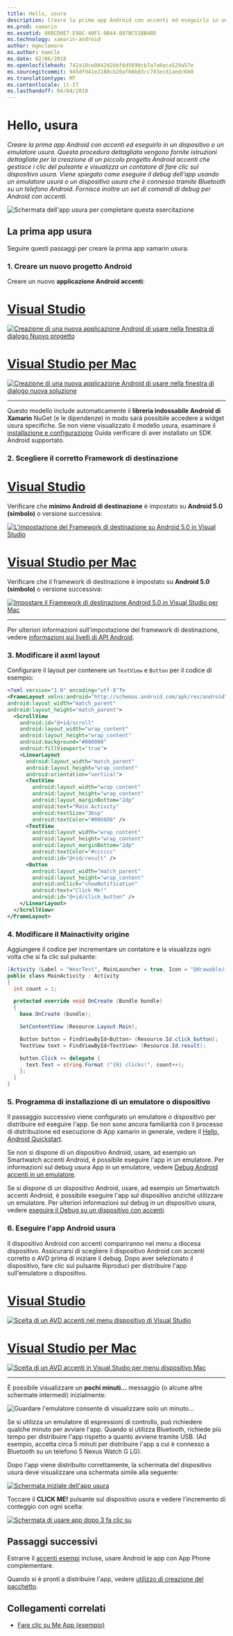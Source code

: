 ```yaml
---
title: Hello, usura
description: Creare la prima app Android con accenti ed eseguirlo in un dispositivo o un emulatore usura. Questa procedura dettagliata vengono fornite istruzioni dettagliate per la creazione di un piccolo progetto Android accenti che gestisce i clic del pulsante e visualizza un contatore di fare clic sul dispositivo usura. Viene spiegato come eseguire il debug dell'app usando un emulatore usura o un dispositivo usura che è connesso tramite Bluetooth su un telefono Android. Fornisce inoltre un set di comandi di debug per Android con accenti.
ms.prod: xamarin
ms.assetid: 86BCD0E7-E9DC-40F1-9B44-887BC51BB48D
ms.technology: xamarin-android
author: mgmclemore
ms.author: mamcle
ms.date: 02/06/2018
ms.openlocfilehash: 742a10ce0042d2bbf6d5690cb7a7a6eca529a57e
ms.sourcegitcommit: 945df041e2180cb20af08b83cc703ecd1aedc6b0
ms.translationtype: MT
ms.contentlocale: it-IT
ms.lasthandoff: 04/04/2018
---
```

# <a name="hello-wear"></a>Hello, usura

_Creare la prima app Android con accenti ed eseguirlo in un dispositivo o un emulatore usura. Questa procedura dettagliata vengono fornite istruzioni dettagliate per la creazione di un piccolo progetto Android accenti che gestisce i clic del pulsante e visualizza un contatore di fare clic sul dispositivo usura. Viene spiegato come eseguire il debug dell'app usando un emulatore usura o un dispositivo usura che è connesso tramite Bluetooth su un telefono Android. Fornisce inoltre un set di comandi di debug per Android con accenti._

![Schermata dell'app usura per completare questa esercitazione](hello-wear-images/example.png)

## <a name="your-first-wear-app"></a>La prima app usura

Seguire questi passaggi per creare la prima app xamarin usura:

### <a name="1-create-a-new-android-project"></a>1. Creare un nuovo progetto Android

Creare un nuovo **applicazione Android accenti**:

# <a name="visual-studiotabvswin"></a>[Visual Studio](#tab/vswin)

[![Creazione di una nuova applicazione Android di usare nella finestra di dialogo Nuovo progetto](hello-wear-images/vs/new-solution-sml.png)](hello-wear-images/vs/new-solution.png#lightbox)

# <a name="visual-studio-for-mactabvsmac"></a>[Visual Studio per Mac](#tab/vsmac)

[![Creazione di una nuova applicazione Android di usare nella finestra di dialogo nuova soluzione](hello-wear-images/xs/new-solution-sml.png)](hello-wear-images/xs/new-solution.png#lightbox)

-----


Questo modello include automaticamente il **libreria indossabile Android di Xamarin** NuGet (e le dipendenze) in modo sarà possibile accedere a widget usura specifiche. Se non viene visualizzato il modello usura, esaminare il [installazione e configurazione](~/android/wear/get-started/installation.md) Guida verificare di aver installato un SDK Android supportato. 

### <a name="2-choose-the-correct-target-framework"></a>2. Scegliere il corretto **Framework di destinazione**

# <a name="visual-studiotabvswin"></a>[Visual Studio](#tab/vswin)

Verificare che **minimo Android di destinazione** è impostato su **Android 5.0 (simbolo)** o versione successiva: 

[![L'impostazione del Framework di destinazione su Android 5.0 in Visual Studio](hello-wear-images/vs/target-framework-sml.png)](hello-wear-images/vs/target-framework.png#lightbox)

# <a name="visual-studio-for-mactabvsmac"></a>[Visual Studio per Mac](#tab/vsmac)

Verificare che il framework di destinazione è impostato su **Android 5.0 (simbolo)** o versione successiva:

[![Impostare il Framework di destinazione Android 5.0 in Visual Studio per Mac](hello-wear-images/xs/target-framework-sml.png)](hello-wear-images/xs/target-framework.png#lightbox)

-----

Per ulteriori informazioni sull'impostazione del framework di destinazione, vedere [informazioni sui livelli di API Android](~/android/app-fundamentals/android-api-levels.md).


### <a name="3-edit-the-mainaxml-layout"></a>3. Modificare il **axml** layout

Configurare il layout per contenere un `TextView` e `Button` per il codice di esempio: 

```xml
<?xml version="1.0" encoding="utf-8"?>
<FrameLayout xmlns:android="http://schemas.android.com/apk/res/android"
android:layout_width="match_parent"
android:layout_height="match_parent">
  <ScrollView
    android:id="@+id/scroll"
    android:layout_width="wrap_content"
    android:layout_height="wrap_content"
    android:background="#000000"
    android:fillViewport="true">
    <LinearLayout
      android:layout_width="match_parent"
      android:layout_height="wrap_content"
      android:orientation="vertical">
      <TextView
        android:layout_width="wrap_content"
        android:layout_height="wrap_content"
        android:layout_marginBottom="2dp"
        android:text="Main Activity"
        android:textSize="36sp"
        android:textColor="#006600" />
      <TextView
        android:layout_width="wrap_content"
        android:layout_height="wrap_content"
        android:layout_marginBottom="2dp"
        android:textColor="#cccccc"
        android:id="@+id/result" />
      <Button
        android:layout_width="match_parent"
        android:layout_height="wrap_content"
        android:onClick="showNotification"
        android:text="Click Me!"
        android:id="@+id/click_button" />
    </LinearLayout>
  </ScrollView>
</FrameLayout>
```

### <a name="4-edit-the-mainactivitycs-source"></a>4. Modificare il **Mainactivity** origine

Aggiungere il codice per incrementare un contatore e la visualizza ogni volta che si fa clic sul pulsante: 

```csharp
[Activity (Label = "WearTest", MainLauncher = true, Icon = "@drawable/icon")]
public class MainActivity : Activity
{
  int count = 1;

  protected override void OnCreate (Bundle bundle)
  {
    base.OnCreate (bundle);

    SetContentView (Resource.Layout.Main);

    Button button = FindViewById<Button> (Resource.Id.click_button);
    TextView text = FindViewById<TextView> (Resource.Id.result);

    button.Click += delegate {
      text.Text = string.Format ("{0} clicks!", count++);
    };
  }
}
```

### <a name="5-setup-an-emulator-or-device"></a>5. Programma di installazione di un emulatore o dispositivo

Il passaggio successivo viene configurato un emulatore o dispositivo per distribuire ed eseguire l'app. Se non sono ancora familiarità con il processo di distribuzione ed esecuzione di App xamarin in generale, vedere il [Hello, Android Quickstart](~/android/get-started/hello-android/hello-android-quickstart.md).

Se non si dispone di un dispositivo Android, usare, ad esempio un Smartwatch accenti Android, è possibile eseguire l'app in un emulatore. Per informazioni sul debug usura App in un emulatore, vedere [Debug Android accenti in un emulatore](~/android/wear/deploy-test/debug-on-emulator.md).

Se si dispone di un dispositivo Android, usare, ad esempio un Smartwatch accenti Android, è possibile eseguire l'app sul dispositivo anziché utilizzare un emulatore. Per ulteriori informazioni sul debug in un dispositivo usura, vedere [eseguire il Debug su un dispositivo con accenti](~/android/wear/deploy-test/debug-on-device.md).


### <a name="6-run-the-android-wear-app"></a>6. Eseguire l'app Android usura

Il dispositivo Android con accenti compariranno nel menu a discesa dispositivo. Assicurarsi di scegliere il dispositivo Android con accenti corretto o AVD prima di iniziare il debug. Dopo aver selezionato il dispositivo, fare clic sul pulsante Riproduci per distribuire l'app sull'emulatore o dispositivo.

# <a name="visual-studiotabvswin"></a>[Visual Studio](#tab/vswin)

[![Scelta di un AVD accenti nel menu dispositivo di Visual Studio](hello-wear-images/vs/choose-wear-sim.png)](hello-wear-images/vs/choose-wear-sim.png#lightbox)

# <a name="visual-studio-for-mactabvsmac"></a>[Visual Studio per Mac](#tab/vsmac)

[![Scelta di un AVD accenti in Visual Studio per menu dispositivo Mac](hello-wear-images/xs/choose-wear-sim.png)](hello-wear-images/xs/choose-wear-sim.png#lightbox)

-----

È possibile visualizzare un **pochi minuti...**  messaggio (o alcune altre schermate intermedi) inizialmente: 

![Guardare l'emulatore consente di visualizzare solo un minuto...](hello-wear-images/please-wait.png)

Se si utilizza un emulatore di espressioni di controllo, può richiedere qualche minuto per avviare l'app. Quando si utilizza Bluetooth, richiede più tempo per distribuire l'app rispetto a quanto avviene tramite USB. (Ad esempio, accetta circa 5 minuti per distribuire l'app a cui è connesso a Bluetooth su un telefono 5 Nexus Watch G LG).

Dopo l'app viene distribuito correttamente, la schermata del dispositivo usura deve visualizzare una schermata simile alla seguente:

[![Schermata iniziale dell'app usura](hello-wear-images/mainactivity-screen.png)](hello-wear-images/mainactivity-screen.png#lightbox)

Toccare il **CLICK ME!** pulsante sul dispositivo usura e vedere l'incremento di conteggio con ogni scelta:

[![Schermata di usare app dopo 3 fa clic su](hello-wear-images/mainactivity-counts.png)](hello-wear-images/mainactivity-counts.png#lightbox)


## <a name="next-steps"></a>Passaggi successivi

Estrarre il [accenti esempi](https://developer.xamarin.com/samples/android/Android%20Wear/) incluse, usare Android le app con App Phone complementare.

Quando si è pronti a distribuire l'app, vedere [utilizzo di creazione del pacchetto](~/android/wear/deploy-test/packaging.md).


## <a name="related-links"></a>Collegamenti correlati

- [Fare clic su Me App (esempio)](https://developer.xamarin.com/samples/monodroid/wear/WearTest/)
